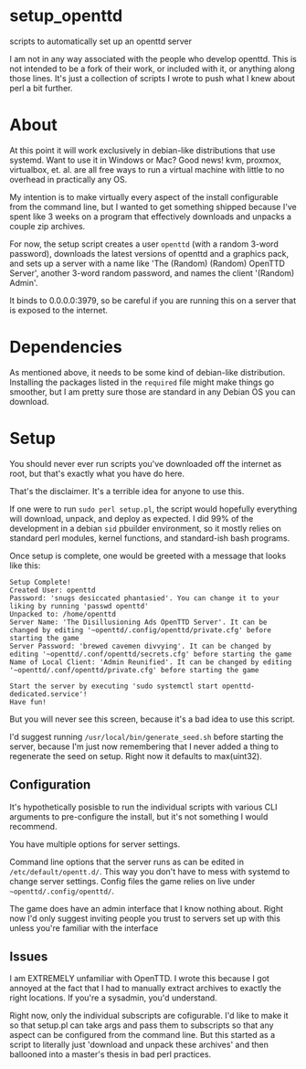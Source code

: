 # setup_openttd
scripts to automatically set up an openttd server

I am not in any way associated with the people who develop openttd. This is not intended to be a fork of their work, or included with it, or anything along those lines. It's just a collection of scripts I wrote to push what I knew about perl a bit further.

# About
At this point it will work exclusively in debian-like distributions that use systemd.
Want to use it in Windows or Mac? Good news! kvm, proxmox, virtualbox, et. al. are all free ways to run a virtual machine with little to no overhead in practically any OS.

My intention is to make virtually every aspect of the install configurable from the command line, but I wanted to get something shipped because I've spent like 3 weeks on a program that effectively downloads and unpacks a couple zip archives.

For now, the setup script creates a user `openttd` (with a random 3-word password), downloads the latest versions of openttd and a graphics pack, and sets up a server with a name like 'The (Random) (Random) OpenTTD Server', another 3-word random password, and names the client '(Random) Admin'.

It binds to 0.0.0.0:3979, so be careful if you are running this on a server that is exposed to the internet.

# Dependencies
As mentioned above, it needs to be some kind of debian-like distribution. Installing the packages listed in the `required` file might make things go smoother, but I am pretty sure those are standard in any Debian OS you can download.

# Setup
You should never ever run scripts you've downloaded off the internet as root, but that's exactly what you have do here.

That's the disclaimer. It's a terrible idea for anyone to use this.

If one were to run `sudo perl setup.pl`, the script would hopefully everything will download, unpack, and deploy as expected. I did 99% of the development in a debian `sid` pbuilder environment, so it mostly relies on standard perl modules, kernel functions, and standard-ish bash programs.

Once setup is complete, one would be greeted with a message that looks like this:
```
Setup Complete!
Created User: openttd
Password: 'snugs desiccated phantasied'. You can change it to your liking by running 'passwd openttd'
Unpacked to: /home/openttd
Server Name: 'The Disillusioning Ads OpenTTD Server'. It can be changed by editing '~openttd/.config/openttd/private.cfg' before starting the game
Server Password: 'brewed cavemen divvying'. It can be changed by editing '~openttd/.conf/openttd/secrets.cfg' before starting the game
Name of Local Client: 'Admin Reunified'. It can be changed by editing '~openttd/.conf/openttd/private.cfg' before starting the game

Start the server by executing 'sudo systemctl start openttd-dedicated.service'!
Have fun!
```
But you will never see this screen, because it's a bad idea to use this script.

I'd suggest running `/usr/local/bin/generate_seed.sh` before starting the server, because I'm just now remembering that I never added a thing to regenerate the seed on setup. Right now it defaults to max(uint32).

## Configuration
It's hypothetically posisble to run the individual scripts with various CLI arguments to pre-configure the install, but it's not something I would recommend.

You have multiple options for server settings.

Command line options that the server runs as can be edited in `/etc/default/opentt.d/`. This way you don't have to mess with systemd to change server settings.
Config files the game relies on live under `~openttd/.config/openttd/`.

The game does have an admin interface that I know nothing about. Right now I'd only suggest inviting people you trust to servers set up with this unless you're familiar with the interface

## Issues
I am EXTREMELY unfamiliar with OpenTTD. I wrote this because I got annoyed at the fact that I had to manually extract archives to exactly the right locations. If you're a sysadmin, you'd understand.

Right now, only the individual subscripts are cofigurable. I'd like to make it so that setup.pl can take args and pass them to subscripts so that any aspect can be configured from the command line. But this started as a script to literally just 'download and unpack these archives' and then ballooned into a master's thesis in bad perl practices.
